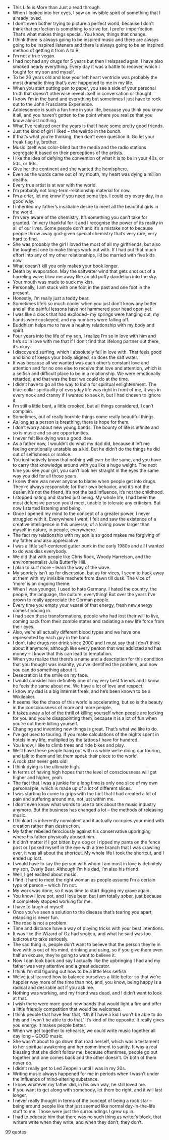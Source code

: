  - This Life is More than Just a read through.
 - When I looked into her eyes, I saw an invisible spirit of something that I already loved.
 - I don’t even bother trying to picture a perfect world, because I don’t think that perfection is something to strive for. I prefer imperfection. That’s what makes things special. You know, things that change.
 - I think there is always going to be inspired music and there are always going to be inspired listeners and there is always going to be an inspired method of getting it from A to B.
 - I’m not a true vegan.
 - I had not had any drugs for 5 years but then I relapsed again. I have also smoked nearly everything. Every day it was a battle to recover, which I fought for my son and myself.
 - To be 26 years old and lose your left heart ventricle was probably the most dramatic thing that’s ever happened to me in my life.
 - When you start putting pen to paper, you see a side of your personal truth that doesn’t otherwise reveal itself in conversation or thought.
 - I know I’m in the band and everything but sometimes I just have to rock out to the John Frusciante Experience.
 - Adolescence is such a fun time in your life, because you think you know it all, and you haven’t gotten to the point where you realize that you know almost nothing.
 - What I’ve realized over the years is that I have some pretty good friends.
 - Just the kind of girl I liked – the weirdo in the bunch.
 - If that’s what you’re thinking, then don’t even question it. Go let your freak flag fly, brother.
 - Music itself was color-blind but the media and the radio stations segregate it based on their perceptions of the artists.
 - I like the idea of defying the convention of what it is to be in your 40s, or 50s, or 60s.
 - Give her the continent and she wanted the hemisphere.
 - Even as the words came out of my mouth, my heart was dying a million deaths.
 - Every true artist is at war with the world.
 - I’m probably not long-term-relationship material for now.
 - I’m a crier, let me know if you need some tips. I could cry every day, in a good way.
 - I inherited my father’s insatiable desire to meet all the beautiful girls in the world.
 - I’m very aware of the chemistry. It’s something you can’t take for granted. I’m very thankful for it and I recognise the power of its reality in all of our lives. Some people don’t and it’s a mistake not to because people throw away god-given special chemistry that’s very rare, very hard to find.
 - She was probably the girl I loved the most of all my girlfriends, but also the toughest one to make things work out with. If I had put that much effort into any of my other relationships, I’d be married with five kids now.
 - What doesn’t kill you only makes your book longer.
 - Death by evaporation. May the saltwater wind that gets shot out of a barreling wave blow me away like an old puffy dandelion into the sky.
 - Your mouth was made to suck my kiss.
 - Personally, I am stuck with one foot in the past and one foot in the present.
 - Honestly, I’m really just a teddy bear.
 - Sometimes life’s so much cooler when you just don’t know any better and all the painful lessons have not hammered your head open yet.
 - I was like a clock that had exploded- my springs were hanging out, my hands were cockeyed, and my numbers were falling off.
 - Buddhism helps me to have a healthy relationship with my body and spirit.
 - Four years into the life of my son, I realize I’m so in love with him and he’s so in love with me that if I don’t find that lifelong partner out there, it’s okay.
 - I discovered surfing, which I absolutely fell in love with. That feels good and kind of keeps your body aligned, so does the salt water.
 - It was because all we wanted was each other’s constant love and attention and for no one else to receive that love and attention, which is a selfish and difficult place to be in a relationship. We were emotionally retarded, and that was the best we could do at the time.
 - I didn’t have to go all the way to India for spiritual enlightenment. The blue-collar spirituality of everyday life was right in front of me, it was in every nook and cranny if I wanted to seek it, but I had chosen to ignore it.
 - I’m still a little bent, a little crooked, but all things considered, I can’t complain.
 - Sometimes, out of really horrible things come really beautiful things.
 - As long as a person is breathing, there is hope for them.
 - I don’t worry about new young bands. The bounty of life is infinite and so is music and so are opportunities.
 - I never felt like dying was a good idea.
 - As a father now, I wouldn’t do what my dad did, because it left me feeling emotionally unstable as a kid. But he didn’t do the things he did out of selfishness or malice.
 - You instinctively know that nothing will ever be the same, and you have to carry that knowledge around with you like a huge weight. The next time you see your girl, you can’t look her straight in the eyes the same way you did for all those years.
 - I knew there was never anyone to blame when people get into drugs. They’re always responsible for their own behavior, and it’s not the dealer, it’s not the friend, it’s not the bad influence, it’s not the childhood.
 - I stopped hating and started just being. My whole life, I had been the most defensive person you’d meet, unable to tolerate any criticism. But now I started listening and being.
 - Once I opened my mind to the concept of a greater power, I never struggled with it. Everywhere I went, I felt and saw the existence of a creative intelligence in this universe, of a loving power larger than myself in nature, in people, everywhere.
 - The fact my relationship with my son is so good makes me forgiving of my father and also appreciative.
 - I was a little self-centered gutter punk in the early 1980s and all I wanted to do was diss everybody.
 - We did that with people like Chris Rock, Woody Harrelson, and the environmentalist Julia Butterfly Hill.
 - I plan to surf more – learn the way of the wave.
 - My sobriety isn’t up for discussion, but as for vices, I seem to hack away at them with my invisible machete from dawn till dusk. The vice of ‘more’ is an ongoing theme.
 - When I was younger, I used to hate Germany. I hated the country, the people, the language, the culture, everything! But over the years I’ve grown to really appreciate the German people.
 - Every time you empty your vessel of that energy, fresh new energy comes flooding in.
 - I had seen these transformations, people who had lost their will to live, coming back from their zombie states and radiating a new life force from their eyes.
 - Also, we’re all actually different blood types and we have one represented by each guy in the band.
 - I don’t take drugs nor drink since 2000 and I must say that I don’t think about it anymore, although like every person that was addicted and has money – I know that this can lead to temptation.
 - When you realize that there’s a name and a description for this condition that you thought was insanity, you’ve identified the problem, and now you can do something about it.
 - Desecration is the smile on my face.
 - I would consider him definitely one of my very best friends and I know he feels the same about me. We have a lot of love and respect.
 - I know my dad is a big Internet freak, and he’s been known to be a Wikileaker.
 - It seems like the chaos of this world is accelerating, but so is the beauty in the consciousness of more and more people.
 - It takes away a lot of the thrill of killing yourself when people are looking for you and you’re disappointing them, because it is a lot of fun when you’re out there killing yourself.
 - Changing and inventing new things is great. That’s what we like to do.
 - I’ve got used to touring. If you make calculations of the nights spent in hotels in my life, multiplied by the tattoos I have for hundred.
 - You know, I like to climb trees and ride bikes and play.
 - We’ll have these people hang out with us while we’re doing our touring, and talk to them and let them speak their piece to the world.
 - A rock star never gets old!
 - I think dying is the ultimate high.
 - In terms of having high hopes that the level of consciousness will get higher and higher, yeah.
 - The fact that I was a junkie for a long time is only one slice of my own personal pie, which is made up of a lot of different slices.
 - I was starting to come to grips with the fact that I had created a lot of pain and suffering around me, not just within me.
 - I don’t even know what words to use to talk about the music industry anymore. But the business has changed a lot – the methods of releasing music.
 - I think art is inherently nonviolent and it actually occupies your mind with creation rather than destruction.
 - My father rebelled ferociously against his conservative upbringing where his father physically abused him.
 - It didn’t matter if I got bitten by a dog or I ripped my pants on the fence post or I poked myself in the eye with a tree branch that I was crawling over, it was all about the shortcut. My whole life I took the shortcut, and I ended up lost.
 - I would have to say the person with whom I am most in love is definitely my son, Everly Bear. Although I’m his dad, I’m also his friend.
 - Well, I get excited about music.
 - I find it hard to meet the right woman as people assume I’m a certain type of person – which I’m not.
 - My work was done, so it was time to start digging my grave again.
 - You know I love pot, and I love beer, but I am totally sober, just because it completely stopped working for me.
 - I have to laugh at myself.
 - Once you’ve seen a solution to the disease that’s tearing you apart, relapsing is never fun.
 - The road is not a problem.
 - Time and distance have a way of playing tricks with your best intentions.
 - It was like the Wizard of Oz had spoken, and what he said was too ludicrous to take seriously.
 - The sad thing is, people don’t want to believe that the person they’re in love with is out of his mind, drinking and using, so if you give them even half an excuse, they’re going to want to believe it.
 - Now I can look back and say I actually like the upbringing I had and my father was very attentive and a great educator.
 - I think I’m still figuring out how to be a little less selfish.
 - We’ve just learned how to balance ourselves a little better so that we’re happier way more of the time than not, and, you know, being happy is a radical and desirable act if you ask me.
 - Nothing was working, and my friend was dead, and I didn’t want to look at that.
 - I wish there were more good new bands that would light a fire and offer a little friendly competition that would be welcomed.
 - I think people that have fear that, ‘Oh if I have a kid I won’t be able to do this and I won’t be able to do that.’ It’s kind of the opposite. It really gives you energy. It makes people better.
 - When we get together to rehearse, we could write music together all day long – GOOD music.
 - She wasn’t about to go down that road herself, which was a testament to her spiritual awakening and her commitment to sanity. It was a real blessing that she didn’t follow me, because oftentimes, people go out together and one comes back and the other doesn’t. Or both of them never do.
 - I didn’t really get to Led Zeppelin until I was in my 20s.
 - Writing music always happened for me in periods when I wasn’t under the influence of mind-altering substance.
 - I know whatever my father did, in his own way, he still loved me.
 - If you want to get along with somebody, let them be right, and it will last longer.
 - I never really thought in terms of the concept of being a rock star – being around people like that just seemed like normal day-in-the-life stuff to me. Those were just the surroundings I grew up in.
 - I had to educate him that there was no such thing as writer’s block, that writers write when they write, and when they don’t, they don’t.

99 quotes